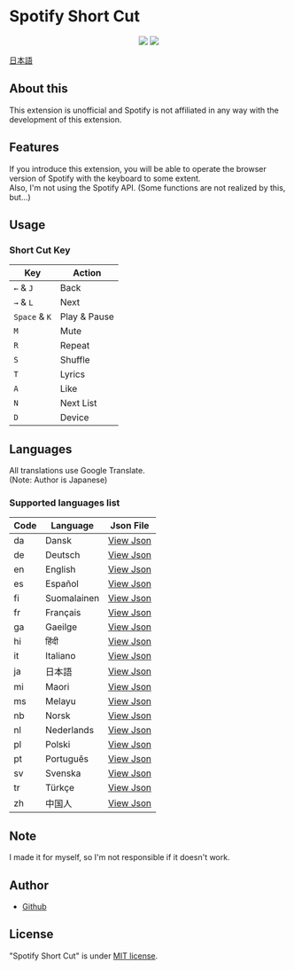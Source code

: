 # Spotify Short Cut

<p align="center">
<a href="https://github.com/yowashi-is-fish/SpotifyShortCut/releases/"><img src="https://badgen.net/github/release/yowashi-is-fish/SpotifyShortCut" /></a>
<a href="https://github.com/yowashi-is-fish/SpotifyShortCut/blob/main/LICENSE"><img src="https://badgen.net/github/license/micromatch/micromatch" /></a>
<p>

[日本語](https://github.com/yowashi-is-fish/SpotifyShortCut/blob/main/README-JP.md)

## About this

This extension is unofficial and Spotify is not affiliated in any way with the development of this extension.

## Features

If you introduce this extension, you will be able to operate the browser version of Spotify with the keyboard to some extent.  
Also, I'm not using the Spotify API. (Some functions are not realized by this, but...)

## Usage

### Short Cut Key
| Key            | Action       |
| -------------- | ------------ |
| `←` & `J`      | Back         |
| `→` & `L`      | Next         |
| `Space` & `K`  | Play & Pause |
| `M`            | Mute         |
| `R`            | Repeat       |
| `S`            | Shuffle      |
| `T`            | Lyrics       |
| `A`            | Like         |
| `N`            | Next List    |
| `D`            | Device       |

## Languages

All translations use Google Translate.  
(Note: Author is Japanese)

### Supported languages list

| Code | Language    | Json File                                                                                           |
| ---- | ----------- | --------------------------------------------------------------------------------------------------- |
| da   | Dansk       | [View Json](https://github.com/yowashi-is-fish/SpotifyShortCut/blob/main/_locales/da/messages.json) |
| de   | Deutsch     | [View Json](https://github.com/yowashi-is-fish/SpotifyShortCut/blob/main/_locales/de/messages.json) |
| en   | English     | [View Json](https://github.com/yowashi-is-fish/SpotifyShortCut/blob/main/_locales/en/messages.json) |
| es   | Español     | [View Json](https://github.com/yowashi-is-fish/SpotifyShortCut/blob/main/_locales/es/messages.json) |
| fi   | Suomalainen | [View Json](https://github.com/yowashi-is-fish/SpotifyShortCut/blob/main/_locales/fi/messages.json) |
| fr   | Français    | [View Json](https://github.com/yowashi-is-fish/SpotifyShortCut/blob/main/_locales/fr/messages.json) |
| ga   | Gaeilge     | [View Json](https://github.com/yowashi-is-fish/SpotifyShortCut/blob/main/_locales/ga/messages.json) |
| hi   | हिंदी         | [View Json](https://github.com/yowashi-is-fish/SpotifyShortCut/blob/main/_locales/hi/messages.json) |
| it   | Italiano    | [View Json](https://github.com/yowashi-is-fish/SpotifyShortCut/blob/main/_locales/it/messages.json) |
| ja   | 日本語       | [View Json](https://github.com/yowashi-is-fish/SpotifyShortCut/blob/main/_locales/ja/messages.json) |
| mi   | Maori       | [View Json](https://github.com/yowashi-is-fish/SpotifyShortCut/blob/main/_locales/mi/messages.json) |
| ms   | Melayu      | [View Json](https://github.com/yowashi-is-fish/SpotifyShortCut/blob/main/_locales/ms/messages.json) |
| nb   | Norsk       | [View Json](https://github.com/yowashi-is-fish/SpotifyShortCut/blob/main/_locales/nb/messages.json) |
| nl   | Nederlands  | [View Json](https://github.com/yowashi-is-fish/SpotifyShortCut/blob/main/_locales/nl/messages.json) |
| pl   | Polski      | [View Json](https://github.com/yowashi-is-fish/SpotifyShortCut/blob/main/_locales/pl/messages.json) |
| pt   | Português   | [View Json](https://github.com/yowashi-is-fish/SpotifyShortCut/blob/main/_locales/pt/messages.json) |
| sv   | Svenska     | [View Json](https://github.com/yowashi-is-fish/SpotifyShortCut/blob/main/_locales/sv/messages.json) |
| tr   | Türkçe      | [View Json](https://github.com/yowashi-is-fish/SpotifyShortCut/blob/main/_locales/tr/messages.json) |
| zh   | 中国人       | [View Json](https://github.com/yowashi-is-fish/SpotifyShortCut/blob/main/_locales/zh/messages.json) |

## Note

I made it for myself, so I'm not responsible if it doesn't work.

## Author

* [Github](https://github.com/yowashi-is-fish/)

## License

"Spotify Short Cut" is under [MIT license](https://en.wikipedia.org/wiki/MIT_License).
